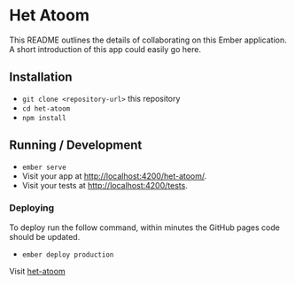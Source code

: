 # Het Atoom

This README outlines the details of collaborating on this Ember application.
A short introduction of this app could easily go here.

## Installation

* `git clone <repository-url>` this repository
* `cd het-atoom`
* `npm install`

## Running / Development

* `ember serve`
* Visit your app at [http://localhost:4200/het-atoom/](http://localhost:4200/het-atoom/).
* Visit your tests at [http://localhost:4200/tests](http://localhost:4200/tests).

### Deploying

To deploy run the follow command, within minutes the GitHub pages code should be updated.
* `ember deploy production`

Visit [het-atoom](https://harmvandeven.github.io/het-atoom/)